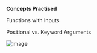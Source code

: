 **Concepts Practised**

Functions with Inputs

Positional vs. Keyword Arguments

![image](https://github.com/user-attachments/assets/7f8b18a2-57ef-4603-a5a8-785863096810)
